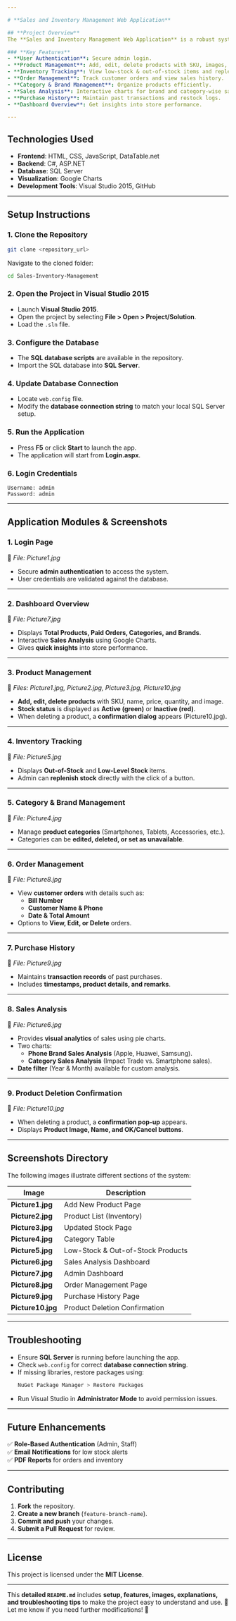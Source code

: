 ```yaml
---

# **Sales and Inventory Management Web Application**  

## **Project Overview**  
The **Sales and Inventory Management Web Application** is a robust system designed to help **mobile phone retailers** efficiently manage their inventory, sales, and orders. This system provides **real-time monitoring** of stock levels, detailed **sales analysis**, and a **user-friendly interface** for managing products, categories, and brands.  

### **Key Features**  
- **User Authentication**: Secure admin login.  
- **Product Management**: Add, edit, delete products with SKU, images, price, and stock count.  
- **Inventory Tracking**: View low-stock & out-of-stock items and replenish them.  
- **Order Management**: Track customer orders and view sales history.  
- **Category & Brand Management**: Organize products efficiently.  
- **Sales Analysis**: Interactive charts for brand and category-wise sales.  
- **Purchase History**: Maintain past transactions and restock logs.  
- **Dashboard Overview**: Get insights into store performance.  

---
```


## **Technologies Used**  
- **Frontend**: HTML, CSS, JavaScript, DataTable.net  
- **Backend**: C#, ASP.NET  
- **Database**: SQL Server  
- **Visualization**: Google Charts  
- **Development Tools**: Visual Studio 2015, GitHub  

---

## **Setup Instructions**  

### **1. Clone the Repository**  
```sh
git clone <repository_url>
```
Navigate to the cloned folder:  
```sh
cd Sales-Inventory-Management
```

### **2. Open the Project in Visual Studio 2015**  
- Launch **Visual Studio 2015**.  
- Open the project by selecting **File > Open > Project/Solution**.  
- Load the `.sln` file.  

### **3. Configure the Database**  
- The **SQL database scripts** are available in the repository.  
- Import the SQL database into **SQL Server**.  

### **4. Update Database Connection**  
- Locate `web.config` file.  
- Modify the **database connection string** to match your local SQL Server setup.  

### **5. Run the Application**  
- Press **F5** or click **Start** to launch the app.  
- The application will start from **Login.aspx**.  

### **6. Login Credentials**  
```
Username: admin  
Password: admin  
```

---

## **Application Modules & Screenshots**  

### **1. Login Page**  
📌 *File: Picture1.jpg*  
- Secure **admin authentication** to access the system.  
- User credentials are validated against the database.  

---

### **2. Dashboard Overview**  
📌 *File: Picture7.jpg*  
- Displays **Total Products, Paid Orders, Categories, and Brands**.  
- Interactive **Sales Analysis** using Google Charts.  
- Gives **quick insights** into store performance.  

---

### **3. Product Management**  
📌 *Files: Picture1.jpg, Picture2.jpg, Picture3.jpg, Picture10.jpg*  
- **Add, edit, delete products** with SKU, name, price, quantity, and image.  
- **Stock status** is displayed as **Active (green)** or **Inactive (red)**.  
- When deleting a product, a **confirmation dialog** appears (Picture10.jpg).  

---

### **4. Inventory Tracking**  
📌 *File: Picture5.jpg*  
- Displays **Out-of-Stock** and **Low-Level Stock** items.  
- Admin can **replenish stock** directly with the click of a button.  

---

### **5. Category & Brand Management**  
📌 *File: Picture4.jpg*  
- Manage **product categories** (Smartphones, Tablets, Accessories, etc.).  
- Categories can be **edited, deleted, or set as unavailable**.  

---

### **6. Order Management**  
📌 *File: Picture8.jpg*  
- View **customer orders** with details such as:  
  - **Bill Number**  
  - **Customer Name & Phone**  
  - **Date & Total Amount**  
- Options to **View, Edit, or Delete** orders.  

---

### **7. Purchase History**  
📌 *File: Picture9.jpg*  
- Maintains **transaction records** of past purchases.  
- Includes **timestamps, product details, and remarks**.  

---

### **8. Sales Analysis**  
📌 *File: Picture6.jpg*  
- Provides **visual analytics** of sales using pie charts.  
- Two charts:  
  - **Phone Brand Sales Analysis** (Apple, Huawei, Samsung).  
  - **Category Sales Analysis** (Impact Trade vs. Smartphone sales).  
- **Date filter** (Year & Month) available for custom analysis.  

---

### **9. Product Deletion Confirmation**  
📌 *File: Picture10.jpg*  
- When deleting a product, a **confirmation pop-up** appears.  
- Displays **Product Image, Name, and OK/Cancel buttons**.  

---

## **Screenshots Directory**  
The following images illustrate different sections of the system:  

| **Image**  | **Description** |
|------------|---------------|
| **Picture1.jpg**  | Add New Product Page  |
| **Picture2.jpg**  | Product List (Inventory)  |
| **Picture3.jpg**  | Updated Stock Page  |
| **Picture4.jpg**  | Category Table  |
| **Picture5.jpg**  | Low-Stock & Out-of-Stock Products  |
| **Picture6.jpg**  | Sales Analysis Dashboard  |
| **Picture7.jpg**  | Admin Dashboard  |
| **Picture8.jpg**  | Order Management Page  |
| **Picture9.jpg**  | Purchase History Page  |
| **Picture10.jpg** | Product Deletion Confirmation  |

---

## **Troubleshooting**  
- Ensure **SQL Server** is running before launching the app.  
- Check `web.config` for correct **database connection string**.  
- If missing libraries, restore packages using:  
  ```sh
  NuGet Package Manager > Restore Packages
  ```
- Run Visual Studio in **Administrator Mode** to avoid permission issues.  

---

## **Future Enhancements**  
✅ **Role-Based Authentication** (Admin, Staff)  
✅ **Email Notifications** for low stock alerts  
✅ **PDF Reports** for orders and inventory  

---

## **Contributing**  
1. **Fork** the repository.  
2. **Create a new branch** (`feature-branch-name`).  
3. **Commit and push** your changes.  
4. **Submit a Pull Request** for review.  

---

## **License**  
This project is licensed under the **MIT License**.  

---

This **detailed `README.md`** includes **setup, features, images, explanations, and troubleshooting tips** to make the project easy to understand and use. 🚀 Let me know if you need further modifications! 🚀
